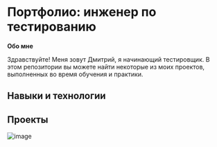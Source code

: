 
# **Портфолио: инженер по тестированию**

**Обо мне**

Здравствуйте! Меня зовут Дмитрий, я начинающий тестировщик. В этом репозитории вы можете найти некоторые из моих проектов, выполненных во время обучения и практики.

## **Навыки и технологии**


## **Проекты**
![image](https://github.com/dimairsRom/portfolio/assets/142714602/e649977a-c5e7-4c0f-b668-9d8acc9419c2)


